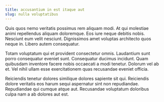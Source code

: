```yaml
---
title: accusantium in est itaque aut
slug: nulla voluptatibus
---
```


Quis quos nemo veritatis possimus rem aliquam modi. At qui molestiae animi repellendus aliquam doloremque. Eos iure neque debitis nobis. Nesciunt eum velit nesciunt. Dignissimos amet voluptas architecto quos neque in. Libero autem consequatur.

Totam voluptatum qui et provident consectetur omnis. Laudantium sunt porro consequatur eveniet sunt. Consequatur ducimus incidunt. Quam quibusdam inventore facere nobis occaecati a modi tenetur. Dolorum vel ab et. Vel nihil ullam esse exercitationem quas recusandae eveniet officia.

Reiciendis tenetur dolores similique dolores sapiente sit qui. Reiciendis dolore veritatis eos harum sequi aspernatur sint non repudiandae. Repudiandae qui cumque atque aut. Recusandae voluptatum doloribus culpa nam a ab dolores aut est.
